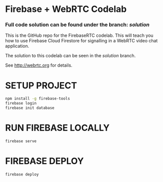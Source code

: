 # Firebase + WebRTC Codelab
### Full code solution can be found under the branch: _solution_
This is the GitHub repo for the FirebaseRTC codelab. This will teach you how 
to use Firebase Cloud Firestore for signalling in a WebRTC video chat application.

The solution to this codelab can be seen in the _solution_ branch.

See http://webrtc.org for details.

# SETUP PROJECT
``` bash
npm install -g firebase-tools
firebase login 
firebase init database
``` 

# RUN FIREBASE LOCALLY
``` bash
firebase serve
``` 

# FIREBASE DEPLOY 
``` bash
firebase deploy 
``` 